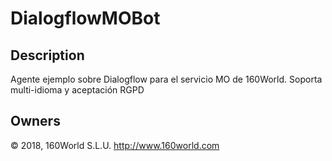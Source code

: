 # DialogflowMOBot

## Description ##
Agente ejemplo sobre Dialogflow para el servicio MO de 160World. Soporta multi-idioma y aceptación RGPD

## Owners ##

© 2018, 160World S.L.U. http://www.160world.com